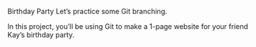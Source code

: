 Birthday Party
Let’s practice some Git branching.

In this project, you’ll be using Git to make a 1-page website for your friend Kay’s birthday party.